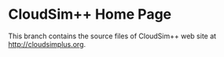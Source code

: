# CloudSim++ Home Page

This branch contains the source files of CloudSim++ web site at <http://cloudsimplus.org>.
